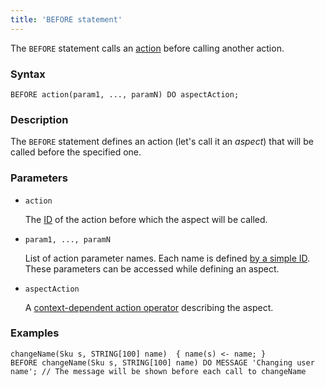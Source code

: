 ```yaml
---
title: 'BEFORE statement'
---
```


The `BEFORE` statement calls an [action](Actions.md) before calling another action. 

### Syntax

    BEFORE action(param1, ..., paramN) DO aspectAction;

### Description

The `BEFORE` statement defines an action (let's call it an *aspect*) that will be called before the specified one.

### Parameters

- `action`

    The [ID](IDs.md#propertyid-broken) of the action before which the aspect will be called.

- `param1, ..., paramN`

    List of action parameter names. Each name is defined [by a simple ID](IDs.md#id-broken). These parameters can be accessed while defining an aspect.

- `aspectAction`

    A [context-dependent action operator](Action_operators.md#contextdependent) describing the aspect.

### Examples

```lsf
changeName(Sku s, STRING[100] name)  { name(s) <- name; }
BEFORE changeName(Sku s, STRING[100] name) DO MESSAGE 'Changing user name'; // The message will be shown before each call to changeName
```
